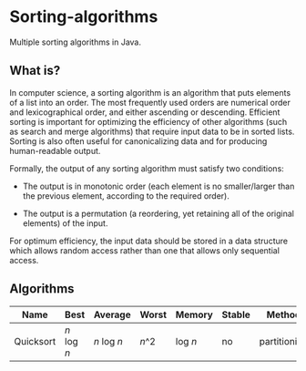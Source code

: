 # Sorting-algorithms
Multiple sorting algorithms in Java.

## What is?

In computer science, a sorting algorithm is an algorithm that puts elements of a list into an order. The most frequently used orders are numerical order and lexicographical order, and either ascending or descending. Efficient sorting is important for optimizing the efficiency of other algorithms (such as search and merge algorithms) that require input data to be in sorted lists. Sorting is also often useful for canonicalizing data and for producing human-readable output.

Formally, the output of any sorting algorithm must satisfy two conditions:

- The output is in monotonic order (each element is no smaller/larger than the previous element, according to the required order).

- The output is a permutation (a reordering, yet retaining all of the original elements) of the input.

For optimum efficiency, the input data should be stored in a data structure which allows random access rather than one that allows only sequential access.

## Algorithms

| Name | Best | Average | Worst | Memory | Stable | Method |
| ----------- | ----------- | ----------- | ----------- | ----------- | ----------- | ----------- |
| Quicksort | *n* log *n* | *n* log *n* | *n*^2 | log *n* | no | partitioning |
